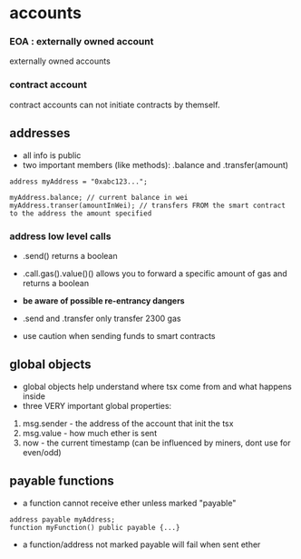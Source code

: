 # accounts

### EOA : externally owned account

externally owned accounts 

### contract account

contract accounts can not initiate contracts by themself. 

## addresses

- all info is public
- two important members (like methods): .balance and .transfer(amount)

```solidity
address myAddress = "0xabc123...";

myAddress.balance; // current balance in wei
myAddress.transer(amountInWei); // transfers FROM the smart contract to the address the amount specified
```

### address low level calls

- .send() returns a boolean
- .call.gas().value()() allows you to forward a specific amount of gas and returns a boolean

- **be aware of possible re-entrancy dangers** 
- .send and .transfer only transfer 2300 gas
- use caution when sending funds to smart contracts 

## global objects

- global objects help understand where tsx come from and what happens inside
- three VERY important global properties:
1. msg.sender - the address of the account that init the tsx
2. msg.value - how much ether is sent
3. now - the current timestamp (can be influenced by miners, dont use for even/odd)

## payable functions

- a function cannot receive ether unless marked "payable"
```
address payable myAddress;
function myFunction() public payable {...}
```
- a function/address not marked payable will fail when sent ether